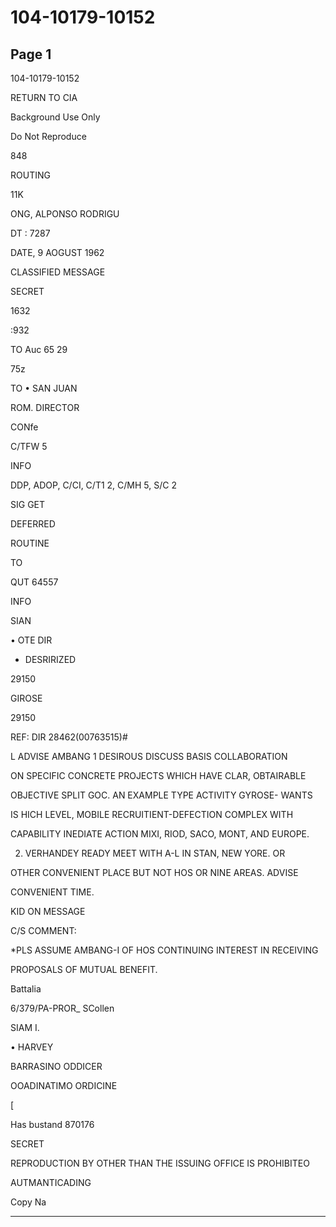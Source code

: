 # 104-10179-10152

## Page 1

104-10179-10152

RETURN TO CIA

Background Use Only

Do Not Reproduce

848

ROUTING

11K

ONG, ALPONSO RODRIGU

DT : 7287

DATE, 9 AOGUST 1962

CLASSIFIED MESSAGE

SECRET

1632

:932

TO Auc 65 29

75z

TO • SAN JUAN

ROM. DIRECTOR

CONfe

C/TFW 5

INFO

DDP, ADOP, C/CI, C/T1 2, C/MH 5, S/C 2

SIG GET

DEFERRED

ROUTINE

TO

QUT 64557

INFO

SIAN

• OTE DIR

- DESRIRIZED

29150

GIROSE

29150

REF: DIR 28462(00763515)#

L ADVISE AMBANG 1 DESIROUS DISCUSS BASIS COLLABORATION

ON SPECIFIC CONCRETE PROJECTS WHICH HAVE CLAR, OBTAIRABLE

OBJECTIVE SPLIT GOC. AN EXAMPLE TYPE ACTIVITY GYROSE- WANTS

IS HICH LEVEL, MOBILE RECRUITIENT-DEFECTION COMPLEX WITH

CAPABILITY INEDIATE ACTION MIXI, RIOD, SACO, MONT, AND EUROPE.

2. VERHANDEY READY MEET WITH A-L IN STAN, NEW YORE. OR

OTHER CONVENIENT PLACE BUT NOT HOS OR NINE AREAS. ADVISE

CONVENIENT TIME.

KID ON MESSAGE

C/S COMMENT:

*PLS ASSUME AMBANG-I OF HOS CONTINUING INTEREST IN RECEIVING

PROPOSALS OF MUTUAL BENEFIT.

Battalia

6/379/PA-PROR_ SCollen

SIAM I.

• HARVEY

BARRASINO ODDICER

OOADINATIMO ORDICINE

[

Has bustand 870176

SECRET

REPRODUCTION BY OTHER THAN THE ISSUING OFFICE IS PROHIBITEO

AUTMANTICADING

Copy Na

---

